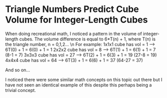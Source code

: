 # Triangle Numbers Predict Cube Volume for Integer-Length Cubes

When doing recreational math, I noticed a pattern in the volume of integer-length cubes. The volume difference is equal to 6*T(n) + 1, where T(n) is the triangle number, n = 0,1,2...
\n
For example:
1x1x1 cube has vol = 1 --> 6T(0) + 1  = 6(0) + 1  = 1
2x2x2 cube has vol  = 8 --> 6T(1) + 1 = 6(1) + 1 = 7  (8-1 = 7)
3x3x3 cube has vol = 27 --> 6T(2) + 1 = 6(3) + 1 = 19 (27-8 = 19)
4x4x4 cube has vol = 64 --> 6T(3) + 1 = 6(6) + 1 = 37 (64-27 = 37)

And so on...

I noticed there were some similar math concepts on this topic out there but I have not seen an identical example of this despite this perhaps being a trivial concept.


